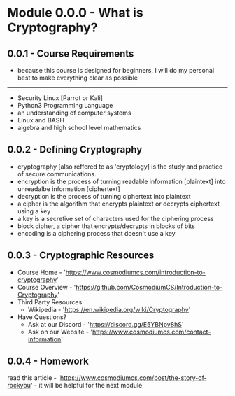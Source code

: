 # Module 0.0.0 - What is Cryptography?

## 0.0.1 - Course Requirements
- because this course is designed for beginners, I will do my personal best to make everything clear as possible
---
- Security Linux [Parrot or Kali]
- Python3 Programming Language
- an understanding of computer systems
- Linux and BASH
- algebra and high school level mathematics

## 0.0.2 - Defining Cryptography
- cryptography [also reffered to as 'cryptology] is the study and practice of secure communications. 
- encryption is the process of turning readable information [plaintext] into unreadalbe information [ciphertext]
- decryption is the process of turning ciphertext into plaintext
- a cipher is the algorithm that encrypts plaintext or decrypts ciphertext using a key
- a key is a secretive set of characters used for the ciphering process
- block cipher, a cipher that encrypts/decrypts in blocks of bits
- encoding is a ciphering process that doesn't use a key

## 0.0.3 - Cryptographic Resources
- Course Home - 'https://www.cosmodiumcs.com/introduction-to-cryptography'
- Course Overview - 'https://github.com/CosmodiumCS/Introduction-to-Cryptography'
- Third Party Resources
	- Wikipedia - 'https://en.wikipedia.org/wiki/Cryptography'
- Have Questions?
	- Ask at our Discord - 'https://discord.gg/E5YBNpv8hS'
	- Ask on our Website - 'https://www.cosmodiumcs.com/contact-information'

## 0.0.4 - Homework
read this article - 'https://www.cosmodiumcs.com/post/the-story-of-rockyou'
	- it will be helpful for the next module